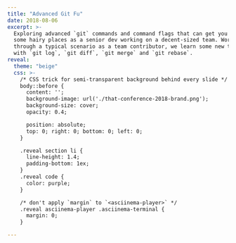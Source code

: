 ```yaml
---
title: "Advanced Git Fu"
date: 2018-08-06
excerpt: >-
  Exploring advanced `git` commands and command flags that can get you out of
  some hairy places as a senior dev working on a decent-sized team. Working
  through a typical scenario as a team contributor, we learn some new tricks
  with `git log`, `git diff`, `git merge` and `git rebase`.
reveal:
  theme: "beige"
  css: >-
    /* CSS trick for semi-transparent background behind every slide */
    body::before {
      content: '';
      background-image: url('./that-conference-2018-brand.png');
      background-size: cover;
      opacity: 0.4;

      position: absolute;
      top: 0; right: 0; bottom: 0; left: 0;
    }

    .reveal section li {
      line-height: 1.4;
      padding-bottom: 1ex;
    }
    .reveal code {
      color: purple;
    }

    /* don't apply `margin` to `<asciinema-player>` */
    .reveal asciinema-player .asciinema-terminal {
      margin: 0;
    }

---
```

<script type="text/template">

# Advanced Git Fu
## The Learning Continues

----
<!-- .slide: data-background-image="./that-conference-2018-sponsors.png" data-transition="fade-in fade-out" -->
----

{% include aside.img.html
  src="https://gravatar.com/avatar/ece1d171f07e8c58d191a938e249d885?s=700"
%}

## Who is this guy?

### David Rogers AKA _"AL the X"_

- [`linkedin.com/in/althex`](https://linkedin.com/in/althex)
- [`github.com/al-the-x`](https://github.com/al-the-x)
- [`twitter.com/al_the_x`](https://twitter.com/al_the_x)

----

### Tell 'em what you're gonna tell 'em.

1. A quick review of the commands we're all familiar with.
2. An example of how to use them (perhaps differently) day-to-day on a large project.
3. A scenario where something goes kinda bad and we fix it.
4. What happens to _other_ contributors _after_ we fix it.
5. How we could have prevented that mess in the first place.

----

## This is an _interactive_ session...

### Please interrupt. Please ask questions.

#### Save Q's about what preso tools I'm using until after...

----

{% include aside.img.html pull="right"
  src="stack-overflow-frequent-git-questions.png"
%}

### Caveat: `git` is a _command line tool_

- Slick GUIs make the most common tasks easier
  _but hide advanced bits_
- Most devs don't try learning a thing
  _until they need to know it_
- The instruction manual is hard to use, harder to search

----

### A moment about that manual...

- Check the `man` pages, Luke!
  - `git help <command>`
  - `git <command> --help`
  - `q` to "quit", `?` for help
- Quick refresher: `git <command> -h`
- Not _everything_ is in the `man` pages, though... :(
- You can't ask a `man` page a question...<br>
  ...but see https://git-scm.com/docs/ instead!

----

# Chapter 1:
## In which some familiar commands learn some new tricks...

----

{% include aside.asciicast.html
    src="git-status-add-commit.cast"
%}

### Boring everyday usage...

- `git status` -- what has changed since I last committed changes?
- `git add <path>` -- stage changes ready for commit
- `git commit` -- record staged changes

----

{% include aside.asciicast.html
    src="git-status-add-patch.cast"
%}

### Command flag awesomeness!

- `git status --short` -- less boilerplate, more signal, less noise
- `git add --patch` -- stage one "hunk" at a time interactively <br>
  try `e`(dit) mode!
- `git config --global core.editor <not-vim>`

----

{% include aside.asciicast.html
  src="git-patch-happy.cast"
  pull="right"
%}

### Get your `--patch` on!

- `git add --patch` -- add hunks to the stage
- `git checkout --patch` -- discard hunks
- `git reset --patch` -- remove hunks from the stage
- `git stash --patch` -- _stash_ selected hunks

----

{% include aside.asciicast.html
  src="git-aliases.cast"
%}

### Make your own `git` commands!

```sh
git config --set alias.<alias-name> '<alias-value>'
```

```sh
$> git config alias.st 'status --short'

$> git config alias.aliases \
  '!git config --get-regexp "alias"'

$> git config alias.branches \
  '!git for-each-ref refs/heads \
      --format="%(refname:short)"'
```

More examples: <br> https://github.com/al-the-x/dotfiles/

----

## Funny `git log` tricks!

### Who needs a GUI anyway?

----

{% include aside.asciicast.html
  src="git-log-output.cast"
  pull="left"
%}

- Display commits as a tree with <br>
  - `--oneline` -- single line output
  - `--graph` -- dots and lines
  - `--decorate` -- branch and tag names
- Include `--all` references to _taste the rainbow!_
- Quick peek at what changed in each commit with `--stat`

----

# Chapter 2

## In which we royally screw something up...

----

{% include aside.asciicast.html
  src="git-scenario-1-setup.cast"
%}

### Real-world Scenario

- I'm working on a new feature for our product.
- I created a feature branch based on `master`
- I pushed my branch to GitHub and [opened a Pull Request (PR)](https://guides.github.com/introduction/flow)
- I can't automatically merge the PR because of _merge conflicts!_

----

### Do The Most Obvious Thing.

![Advice on resolving conflicts as displayed on the GitHub Pull Request](https://help.github.com/assets/images/help/pull_requests/merge_conflict_error_on_github.png)

> I should back-merge `master` into my branch! <br> GitHub even told me so!

----

{% include aside.asciicast.html
  src="git-pull-conflict.cast"
%}

### How do I do that?

Unfortunately, `git pull origin master` into my branch generates a confusing "update on delete" conflict...

Abort! Abort!

----

{% include aside.asciicast.html
  src="git-log-left.cast"
%}

### What did _they_ do?

Check the commits in `master` that I'm missing in my branch:

- `HEAD` is short-hand for "wherever you are now"
- `--oneline` shortens the commit hash and message to _one line_
- `--stat` shows a "diffstat" of each commit

----

{% include aside.asciicast.html
  pull="right"
  src="git-log-right.cast"
%}

### What did _I_ do?

Check the commits from _my branch_ missing from `origin/master` for comparison:

- `HEAD..origin/master`
- `origin/master..HEAD`

There's my file getting _deleted!_

----

### Aside: What's with the dots?

`branch-A..branch-B` -- commits in `branch-A` that are **NOT** in `branch-B`

- shorthand version of `branch-B ^branch-A` (because shell escaping)
- omitting a branch implies `HEAD` so `branch-A..` _equals_ `branch-A..HEAD`
- `--reverse` shows the _commits_ in chronological order

#### Not to be confused with!

`branch-A...branch-B` -- commits in _either_ `branch-A` _or_ `branch-B`
  that <br>  _are not shared_... Very confusing without `--graph --left-right`, TBH.

----

## Back to the hunt!

----

{% include aside.asciicast.html
  src="git-log-filename.cast"
%}

### How can I find _that_ change?

I can use filter `git log` by filename to see changes to _that file._

- use `--full-diff` to see _other files changed_
- use `-<N> --skip <M>` to zoom in on one
- use `--patch` to see the diff for each commit

----

{% include aside.img.html
  src="https://imgs.xkcd.com/comics/regular_expressions.png"
  pull="right"
%}

#### So what if that didn't work?

I can _search_ for changes with... <br> _Regular Expressions!_

- use `-G <some-pattern>` to search for _code changes_ by pattern
- use `--full-diff` to show _all changes_ in each matched commit
- use `--patch-with-stat` to show the diff _and_ diffstat

----

{% include aside.asciicast.html
  src="git-log-pattern.cast"
%}

### By the power of _Regular Expressions!_

I discover that my missing file was _renamed across two commits!_

1. `path/to/file.ext` was _deleted_
2. `some/other/path/to/file.ext` was _added_

But they don't look completely the same, either...

----

### The power of `git diff`...

`git diff` can compare _any two objects_ you can name: files, paths, commits.
It can even compare files that aren't in source control.

- `<commit>` can be described by its short or long hash
- `<commit>^` describes the _parent_ of `<commit>`
- `<commit>~<N>` describes `<N>` commits _prior to_ `<commit>`
- `<commit>:<path>` describes the state of `<path>` _at_ `<commit>`

----
<!-- .slide: style="font-size: 90%" -->

{% include aside.asciicast.html
  src="git-diff-paths.cast"
%}

### How do I compare two files _across time?_

- `some/other/path/to/file.ext` was added in commit `abcdef123`
- `path/to/file.ext` was _deleted_ in the _previous_ commit: `abcdef123^`
- `abcdef123~2:path/to/file.ext` describes it _before the delete_
- use `-b` to ignore whitespace changes

Now we know how to integrate the changes in `master` into our branch!

----

# Chapter 3

## In which we try to fix this unholy mess...

----

## How do I _fix_ this?

1. Make _our branch_ look like `master` _before_ merging with a rename.
2. Use a different _merge strategy_... and a little rebasing.
3. Update the upstream branch in the remote... forcibly.

----

{% include aside.asciicast.html
  src="git-mv-merge.cast"
  pull="right"
%}

### The Imitation Game

- use `git mv` to relocate our file to match the location in `master`
- use `git commit` to add the relocation to our branch
- use `git merge -s resolve` to try a _different_ "merge strategy"

Check the results, though... Let's try something different.

----

{% include aside.asciicast.html
  src="git-rebase-interactive.cast"
%}

#### The case for `git rebase`...

- `git rebase --interactive` edits a list of "todos" for each commit
- rearrange the commits so the "rename only" commit is first (bottom)
- bonus: `git rebase` also accepts `--strategy` (`-s`)

Well, sometimes you have to deal with conflicts in life.

----

{% include aside.img.html
  src="http://meldmerge.org/images/meld-merge-full.png"
%}

#### `git mergetool` to the rescue!

- The default is `vimdiff` of course... Gotcha again!
- Use one of the GUIs with `--tool`; `--tool-help` lists available
  - OSX: `opendiff` via XCode
  - Linux: [`meld`](http://meldmerge.org/), `vimdiff3`!!
  - Win: [`codecompare` ($$)](https://www.devart.com/codecompare/), ...

----

# Chapter 4

## In which _everyone else_ is royally screwed and we help them fix it...

----

{% include aside.asciicast.html
  src="git-branch-diverged.cast"
%}

### What could go wrong?

- `git` tracks commits by hash _only_: different hash, different commit
- `git rebase` alters the hash of _every downstream commit_.
- `git pull` generates a big mess... even `--rebase` can't help us!

Remember: `git reset --merge` or `git rebase --abort`

----

### Time for my _FINAL FORM!!_

- `git rebase <upstream> <branch>`
  - finds where `<upstream>` and `<branch>` diverged
  - reapplies commits missing from `<upstream>` _as_ `<branch>`
  - great for "catching up" a topic branch!
- `git rebase --onto <base> <upstream> <branch>`
  - checks out `<base>`
  - re-applies `<branch>` _back to but not including_ `<upstream>`
  - perfect for resolving "branches diverged" problems!

----

### Yeah, but... Example?

{% include aside.asciicast.html
  src="git-rebase-onto.cast"
%}

- we want to apply our work `--onto origin/branch-A`
- we can use `git log` to find the range of commits to include
- we apply those commits (using shorthand) via `git rebase`
- we have to `push --force` our branch once it looks right

----

# Chapter 5

## In which we discuss how we could have avoided this all in the first place...

----

### 1. Make _ATOMIC_ commits.

- Don't rename a file AND refactor in the same commit.
- _Definitely_ don't rename a file or folder and commit the deletion and the
  addition across 2 or more commits.
- Make _minimal_ changes to a file that you move or rename.

----

### 2. Don't `merge` unless fast-forwarding.

- Remember: `git pull` is `git fetch && git merge` (unless you set `pull.rebase true`).
- Set `merge.ff only` to ensure that `git pull` only works for fast-forward (clean) merges.
- Only `pull` your _shared_ branches: `master`, `develop`, `production`

----

### 3. Don't share feature branches, if possible.

- Relying on another branch makes `rebase` scary and harder than it has to be.
- Consider separate "topic" branches that can merge into mainline cleanly.
- Talk to me if this sounds really hard for your team.

----

### 4. Communicate!

- When _considering_ refactoring, renaming, or generally rennovating, tell your
  team about it _in advance_. Ask for anyone who might also touch that code.
- Keep the refactor small and _atomic_, separate from functionality changes.

----

### Tell 'em what ya told 'em.

- `git log` is more useful than you can imagine
- `git rebase` is your friend
- keep refactors _atomic_
- `vim` is not a trap

----
<!-- .slide: style="height:100%" data-background-image="./that-conference-2018-next.png" data-transition="fade-in" -->

<div style="position:absolute; top:50%; width:50%; right:0">
  {% include aside.img.html pull="right"
    src="https://gravatar.com/avatar/ece1d171f07e8c58d191a938e249d885?s=700"
  %}
</div>

</script>
